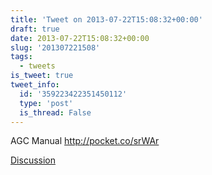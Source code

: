 ```yaml
---
title: 'Tweet on 2013-07-22T15:08:32+00:00'
draft: true
date: 2013-07-22T15:08:32+00:00
slug: '201307221508'
tags:
  - tweets
is_tweet: true
tweet_info:
  id: '359223422351450112'
  type: 'post'
  is_thread: False
---
```




AGC Manual <http://pocket.co/srWAr>

[Discussion](https://x.com/sytelus/status/359223422351450112)
